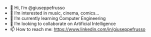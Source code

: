 - 👋 Hi, I’m @giuseppefrusso
- 👀 I’m interested in music, cinema, comics...
- 🌱 I’m currently learning Computer Engineering
- 💞️ I’m looking to collaborate on Artificial Intelligence
- 📫 How to reach me: https://www.linkedin.com/in/giuseppefrusso

<!---
giuseppefrusso/giuseppefrusso is a ✨ special ✨ repository because its `README.md` (this file) appears on your GitHub profile.
You can click the Preview link to take a look at your changes.
--->
